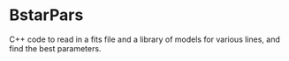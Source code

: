 BstarPars
=========

C++ code to read in a fits file and a library of models for various lines, and find the best parameters.
